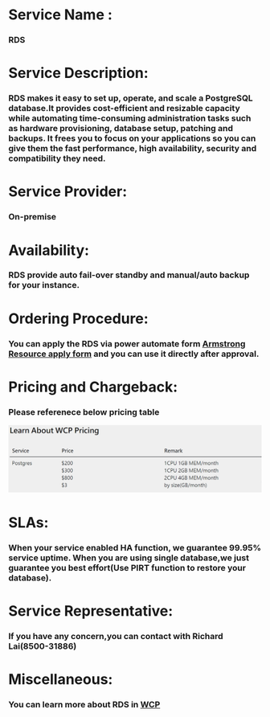 # Service Name : 
### RDS

# Service Description:
### RDS makes it easy to set up, operate, and scale a PostgreSQL database.It provides cost-efficient and resizable capacity while automating time-consuming administration tasks such as hardware provisioning, database setup, patching and backups. It frees you to focus on your applications so you can give them the fast performance, high availability, security and compatibility they need.

# Service Provider:
### On-premise

# Availability:
### RDS provide auto fail-over standby and manual/auto backup for your instance.

# Ordering Procedure:
### You can apply the RDS via power automate form [Armstrong Resource apply form](https://forms.office.com/Pages/ResponsePage.aspx?id=4JUH3sDX6065u7yU2JgNO9vf9rZ172tAq9QTVe6mazRUQVhNUFpWMkdWWUMxMFVJV0Y1OE5NSlk2MC4u&fswReload=1&fswNavStart=1630979690392) and you can use it directly after approval.

# Pricing and Chargeback:
### Please referenece below pricing table
<img src="photo/pricing.jpg" width="700"><br>

# SLAs:
### When your service enabled HA function, we guarantee 99.95% service uptime. When you are using single database,we just guarantee you best effort(Use PIRT function to restore your database).

# Service Representative:
### If you have any concern,you can contact with Richard Lai(8500-31886)

# Miscellaneous:
### You can learn more about RDS in [WCP](https://wcp.wistron.com/Documentation/PostgreSQL/#/)
